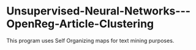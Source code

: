 # Unsupervised-Neural-Networks---OpenReg-Article-Clustering
This program uses Self Organizing maps for text mining purposes. 
